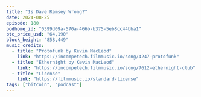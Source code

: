```yaml
---
title: "Is Dave Ramsey Wrong?"
date: 2024-08-25
episode: 180
podhome_id: "0399d09a-570a-466b-b375-5eb8cc44bba1"
btc_price_usd: "64,190"
block_height: "858,449"
music_credits:
  - title: "Protofunk by Kevin MacLeod"
    link: "https://incompetech.filmmusic.io/song/4247-protofunk"
  - title: "Ethernight by Kevin MacLeod"
    link: "https://incompetech.filmmusic.io/song/7612-ethernight-club"
  - title: "License"
    link: "https://filmmusic.io/standard-license"
tags: ["bitcoin", "podcast"]
---
```

